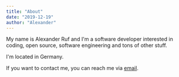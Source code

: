 ```yaml
---
title: "About"
date: "2019-12-19"
author: "Alexander"
---
```


My name is Alexander Ruf and I'm a software developer interested in coding, open source, software engineering and tons of other stuff.

I'm located in Germany.

If you want to contact me, you can reach me via [email](mailto:alexander@alexruf.net).